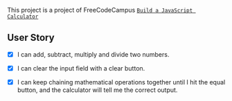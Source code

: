 This project is a project of FreeCodeCampus [`Build a JavaScript Calculator`][1]

## User Story
- [x]  I can add, subtract, multiply and divide two numbers.
- [x]  I can clear the input field with a clear button.
- [x]  I can keep chaining mathematical operations together until I hit the equal button, and the calculator will tell me the correct output.






 [1]: https://www.freecodecamp.org/challenges/build-a-javascript-calculator

